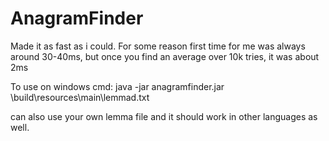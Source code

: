 # AnagramFinder

Made it as fast as i could.
For some reason first time for me was always around 30-40ms, but once you find an average over 10k tries, it was about 2ms


To use on windows cmd: java -jar anagramfinder.jar <PathToProject>\build\resources\main\lemmad.txt <random word you wish to find anagrams for>
  
can also use your own lemma file and it should work in other languages as well.

